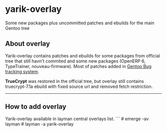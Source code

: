 # yarik-overlay
Some new packages plus uncommitted patches and ebuilds for the main Gentoo tree
<h2>About overlay</h2>

Yarik-overlay contains patches and ebuilds for some packages from official tree that still havn't commited and some new packages (OpenERP 6, TypeTrainer, nouveau-firmware). Most of patches added in [Gentoo Bug tracking system](http://bugs.gentoo.org/).

**TrueCrypt** was restored in the official tree, but overlay still contains truecrypt-7.1a ebuild with fixed source url and removed fetch restriction.

---

<h2>How to add overlay</h2>
Yarik-overlay available in layman central overlays list.
```
# emerge -av layman
# layman -a yarik-overlay
